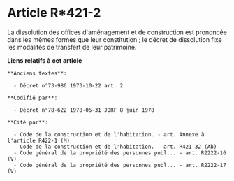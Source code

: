 # Article R*421-2

La dissolution des offices d'aménagement et de construction est prononcée dans les mêmes formes que leur constitution ; le
décret de dissolution fixe les modalités de transfert de leur patrimoine.

**Liens relatifs à cet article**

	**Anciens textes**:

	  - Décret n°73-986 1973-10-22 art. 2

	**Codifié par**:

	  - Décret n°78-622 1978-05-31 JORF 8 juin 1978

	**Cité par**:

	  - Code de la construction et de l'habitation. - art. Annexe à l'article R422-1 (M)
	  - Code de la construction et de l'habitation. - art. R421-32 (Ab)
	  - Code général de la propriété des personnes publ... - art. R2222-16 (V)
	  - Code général de la propriété des personnes publ... - art. R2222-17 (V)
